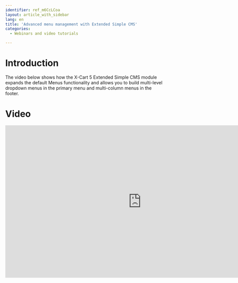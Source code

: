 ```yaml
---
identifier: ref_m6CcLCoa
layout: article_with_sidebar
lang: en
title: 'Advanced menu management with Extended Simple CMS'
categories:
  - Webinars and video tutorials

---
```



# Introduction

The video below shows how the X-Cart 5 Extended Simple CMS module expands the default Menus functionality and allows you to build multi-level dropdown menus in the primary menu and multi-column menus in the footer.

# Video

<iframe class="youtube-player" type="text/html" style="width: 853px; height: 480px" src="https://www.youtube.com/embed/_HNK2PRr_Io" frameborder="0"></iframe>